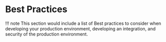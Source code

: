 # Best Practices

!!! note
    This section would include a list of Best practices to consider when developing your production environment, developing an integration, and security of the production environment.  
